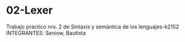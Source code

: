 # 02-Lexer
Trabajo practico nro. 2 de Sintaxis y semántica de los lenguajes-k2152
INTEGRANTES: 
Seniow, Bautista


